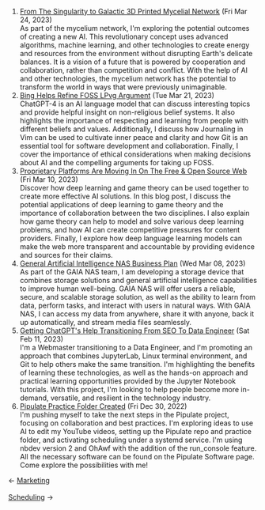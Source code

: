 <ol>
<li><a href="/blog/from-the-singularity-to-galactic-3d-printed-mycelial-network/">From The Singularity to Galactic 3D Printed Mycelial Network</a> (Fri Mar 24, 2023)
<br/>As part of the mycelium network, I'm exploring the potential outcomes of creating a new AI. This revolutionary concept uses advanced algorithms, machine learning, and other technologies to create energy and resources from the environment without disrupting Earth's delicate balances. It is a vision of a future that is powered by cooperation and collaboration, rather than competition and conflict. With the help of AI and other technologies, the mycelium network has the potential to transform the world in ways that were previously unimaginable.</li>
<li><a href="/blog/bing-helps-refine-foss-lpvg-argument/">Bing Helps Refine FOSS LPvg Argument</a> (Tue Mar 21, 2023)
<br/>ChatGPT-4 is an AI language model that can discuss interesting topics and provide helpful insight on non-religious belief systems. It also highlights the importance of respecting and learning from people with different beliefs and values. Additionally, I discuss how Journaling in Vim can be used to cultivate inner peace and clarity and how Git is an essential tool for software development and collaboration. Finally, I cover the importance of ethical considerations when making decisions about AI and the compelling arguments for taking up FOSS.</li>
<li><a href="/blog/proprietary-platforms-are-moving-in-on-the-free-open-source-web/">Proprietary Platforms Are Moving In On The Free & Open Source Web</a> (Fri Mar 10, 2023)
<br/>Discover how deep learning and game theory can be used together to create more effective AI solutions. In this blog post, I discuss the potential applications of deep learning to game theory and the importance of collaboration between the two disciplines. I also explain how game theory can help to model and solve various deep learning problems, and how AI can create competitive pressures for content providers. Finally, I explore how deep language learning models can make the web more transparent and accountable by providing evidence and sources for their claims.</li>
<li><a href="/blog/general-artificial-intelligence-nas-business-plan/">General Artificial Intelligence NAS Business Plan</a> (Wed Mar 08, 2023)
<br/>As part of the GAIA NAS team, I am developing a storage device that combines storage solutions and general artificial intelligence capabilities to improve human well-being. GAIA NAS will offer users a reliable, secure, and scalable storage solution, as well as the ability to learn from data, perform tasks, and interact with users in natural ways. With GAIA NAS, I can access my data from anywhere, share it with anyone, back it up automatically, and stream media files seamlessly.</li>
<li><a href="/blog/getting-chatgpt-s-help-transitioning-from-seo-to-data-engineer/">Getting ChatGPT's Help Transitioning From SEO To Data Engineer</a> (Sat Feb 11, 2023)
<br/>I'm a Webmaster transitioning to a Data Engineer, and I'm promoting an approach that combines JupyterLab, Linux terminal environment, and Git to help others make the same transition. I'm highlighting the benefits of learning these technologies, as well as the hands-on approach and practical learning opportunities provided by the Jupyter Notebook tutorials. With this project, I'm looking to help people become more in-demand, versatile, and resilient in the technology industry.</li>
<li><a href="/blog/pipulate-practice-folder-created/">Pipulate Practice Folder Created</a> (Fri Dec 30, 2022)
<br/>I'm pushing myself to take the next steps in the Pipulate project, focusing on collaboration and best practices. I'm exploring ideas to use AI to edit my YouTube videos, setting up the Pipulate repo and practice folder, and activating scheduling under a systemd service. I'm using nbdev version 2 and OhAwf with the addition of the run_console feature. All the necessary software can be found on the Pipulate Software page. Come explore the possibilities with me!</li>
</ol>
<div class="post-nav"><div class="post-nav-prev"><span class="arrow">&larr;&nbsp;</span><a href="/marketing/">Marketing</a></div> &nbsp; <div class="post-nav-next"><a href="/scheduling/">Scheduling</a><span class="arrow">&nbsp;&rarr;</span></div></div>